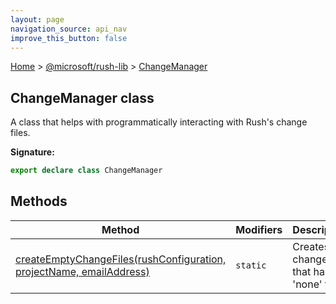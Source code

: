 ```yaml
---
layout: page
navigation_source: api_nav
improve_this_button: false
---
```



[Home](./index.md) &gt; [@microsoft/rush-lib](./rush-lib.md) &gt; [ChangeManager](./rush-lib.changemanager.md)

## ChangeManager class

A class that helps with programmatically interacting with Rush's change files.

<b>Signature:</b>

```typescript
export declare class ChangeManager
```

## Methods

|  Method | Modifiers | Description |
|  --- | --- | --- |
|  [createEmptyChangeFiles(rushConfiguration, projectName, emailAddress)](./rush-lib.changemanager.createemptychangefiles.md) | <code>static</code> | Creates a change file that has a 'none' type. |
